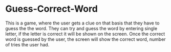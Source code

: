 # Guess-Correct-Word
This is a game, where the user gets a clue on that basis that they have to guess the the word. They can try and guess the word by entering single letter, if the letter is correct it will be shown on the screen. Once the correct word is guessed by the user, the screen will show the correct word, number of tries the user had. 
